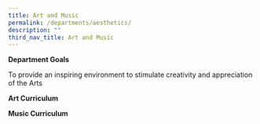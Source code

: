 ```yaml
---
title: Art and Music
permalink: /departments/aesthetics/
description: ""
third_nav_title: Art and Music
---
```


**Department Goals**

To provide an inspiring environment to stimulate creativity and appreciation of the Arts

**Art Curriculum**


**Music Curriculum**
